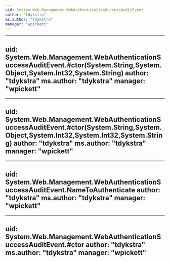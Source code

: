 ```yaml
---
uid: System.Web.Management.WebAuthenticationSuccessAuditEvent
author: "tdykstra"
ms.author: "tdykstra"
manager: "wpickett"
---
```


---
uid: System.Web.Management.WebAuthenticationSuccessAuditEvent.#ctor(System.String,System.Object,System.Int32,System.String)
author: "tdykstra"
ms.author: "tdykstra"
manager: "wpickett"
---

---
uid: System.Web.Management.WebAuthenticationSuccessAuditEvent.#ctor(System.String,System.Object,System.Int32,System.Int32,System.String)
author: "tdykstra"
ms.author: "tdykstra"
manager: "wpickett"
---

---
uid: System.Web.Management.WebAuthenticationSuccessAuditEvent.NameToAuthenticate
author: "tdykstra"
ms.author: "tdykstra"
manager: "wpickett"
---

---
uid: System.Web.Management.WebAuthenticationSuccessAuditEvent.#ctor
author: "tdykstra"
ms.author: "tdykstra"
manager: "wpickett"
---
